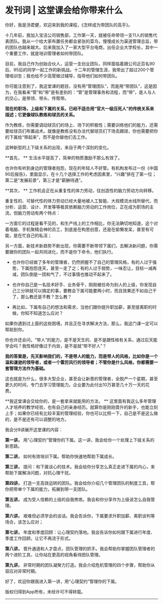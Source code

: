 # 发刊词 | 这堂课会给你带来什么

你好，我是汤君健，欢迎来到我的课程，《怎样成为带团队的高手》。

十几年前，我加入宝洁公司销售部，工作第一天，就被任命带领一支11人的销售代表团队。我从一个给大家布置任务都会紧张的菜鸟，慢慢成长为渠道管理总监，带的团队也越来越大。后来我加入了一家大型平台电商，出任企业大学校长，其中一个重要工作，就是培训管理者如何带团队。

目前，我自己作为创始合伙人，运营一支创业团队，同样面临着跟公司近百名90后、95后的同学一起工作的新挑战。十二年的管理生涯，我带出了超过200个管理培训生；我也给不少高管做过辅导，指导他们如何带团队。

你可能注意到了，我这堂课的题目，没有用“管理团队”，而是用“带团队”，这是因为，在我看来“管”和“带”是有差别的：“管”是管理事务和流程，而“带”，是人与人的交心，是带领、带头、传帮带。

 **现在的职场，上级和下属的关系，已经不适合用“官大一级压死人”的传统关系来描述；它更像球队教练和球员的关系。**

作为教练，你需要调动球员们的场上、场下的积极性；需要训练他们的能力，还需要给球员们布置战术。就像是教练没有办法代替球员们下场去踢球，你也需要把你的下属给“带起来”，而不是你替他们去工作。

这种新型的上下级关系的出现，来自于两个深刻的变化。

 **首先， ** 生活水平提高了，简单的物质激励不那么有效了。

也许你有听到身边的管理者抱怨，现在的年轻人不好管。有机构发布过一份《中国90后报告》，里面显示，在十几个选择工作的考虑因素里，“兴趣”排在了第一位；第二是“发展前景”，第三才是“薪酬待遇”。

 **其次， ** 工作机会正在从重复性的体力劳动，往创造性的脑力劳动方向转移。

重复性的、可替代性的体力劳动已经大量地被人工智能、大规模流水线所替代，而分析、运营、设计、开发等等极其依赖脑力劳动的工作岗位，正在成为职场的主流。但脑力劳动有两个特点：

一方面它的过程是看不见的，和生产线上的工作相比，你无法确切地知道，这个对着电脑、手机聚精会神的员工，到底是在构思创意，还是在偷懒发呆，甚至有可能，是在忙自己的私活；

另一方面，新技术新趋势不断出现，你需要不断带领下属们，去解决新问题，你需要跟你的团队一起共同进化，而不是你下命令，他们执行。

* 也许你已经做了多年的管理者，仍然把握不了自己的管理风格，有的人过于强势，下属抱怨连天，甚至一走了之；有的人过于弱势，一味忍让，目标一减再减，团队倒是一团和气了，不过事情也推动不起来了。

* 也许你自己是一名技术好手、业务骨干，刚刚被任命为别人的上级，你发现自己三分钟就可以搞定的事，要教会下属可能要两小时，而且效果还不如自己干了，那么教还是不教？怎么教？

* 再比如，下属有自己的想法和需求，当他们跟你提升职加薪，甚至提离职的时候，你知不知道怎么应对？

如果你遇到过上面的这些困境，并且正在寻求解决方法，那么，我这门课一定可以帮助到你。

你也许还会问，“带人”的能力，是不是天生的、是不是跟性格有关系，通过后天能学会吗？我性格好像过于内敛，是不是就“带不好人”？

 **我的答案是，先天影响我们的，不是带人的能力，而是带人的风格，比如你是一个温和谦逊的领导者，或者一个雷厉风行的领导者；不管你是什么风格，你都需要一套管理方法作为基础。**

这也就是为什么，很多大型企业，甚至会让新晋的管理者，全脱产一个星期，甚至更久的时间，专门去学习管理能力。企业要为此付出10万甚至几十万一天的花费。

 **我这堂课会交给你的，是一套拿来就能用的方法， ** 这里面有我这么多年管理人才培养的教学经验，也有自己的亲身经历。就算你是刚刚晋升的新手，也能立刻上手；如果你已经有比较丰富的管理经验，你也可以比照一下，自己是不是这么做的，是不是还有可以调整的地方。

我会分9讲展开这堂课的内容：

 **第一讲，** 用“心理契约”管理你的下属。这一讲，我会给你一个处理上下级关系的新思路。

 **第二讲，** 如何有效培训下属。帮助你快速地帮助下属成长。

 **第三讲，** 提问：和下属谈心的技术。我会给你分享怎么真正走进下属的内心，来帮助下属解决问题，对抗心理干扰。

 **第四讲，** 打造一支高效运转的团队。我会给你介绍几个管理团队的制度工具，帮你把带单个下属的能力，拓展到带一支团队。

 **第五讲，** 成为受人信赖的上级的自我修炼。我会和你分享作为上级该怎么自我管理。

 **第六讲，** 艰难但必须学会的谈话。我会告诉你，下属要求升职加薪、离职谈判等场合，该怎么应对；

 **第七讲，** 年度和季度回顾：让心理契约落地。我会告诉你如何跟下属进行年度、季度工作回顾，让它不再流于形式。

 **第八讲，** 晋升通道和人才盘点，团队管理的抓手。我会帮助你掌握团队管理者的两个进阶工具，让你站在更高的视角看待团队管理。

 **第九讲，** 非常时期的团队凝聚力打造。我会介绍危机管理的四个步骤，帮助你从容应对非常时期。

好了，欢迎你跟我进入第一讲，用“心理契约”管理你的下属。

版权归得到App所有，未经许可不得转载。

---
